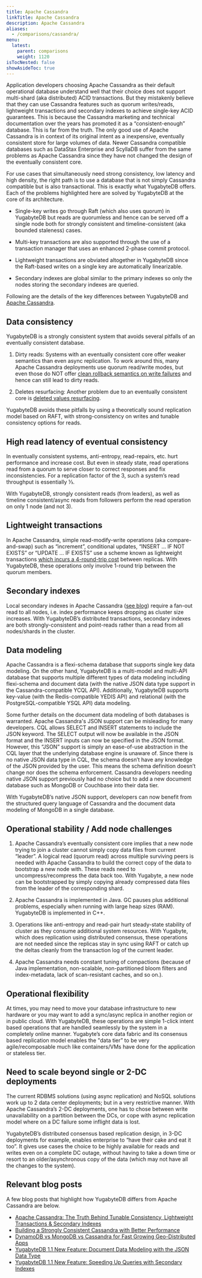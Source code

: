 ```yaml
---
title: Apache Cassandra
linkTitle: Apache Cassandra
description: Apache Cassandra
aliases:
  - /comparisons/cassandra/
menu:
  latest:
    parent: comparisons
    weight: 1120
isTocNested: false
showAsideToc: true
---
```


Application developers choosing Apache Cassandra as their default operational database understand well that their choice does not support multi-shard (aka distributed) ACID transactions. But they mistakenly believe that they can use Cassandra features such as quorum writes/reads, lightweight transactions and secondary indexes to achieve single-key ACID guarantees. This is because the Cassandra marketing and technical documentation over the years has promoted it as a “consistent-enough” database. This is far from the truth. The only good use of Apache Cassandra is in context of its original intent as a inexpensive, eventually consistent store for large volumes of data. Newer Cassandra compatible databases such as DataStax Enterprise and ScyllaDB suffer from the same problems as Apache Cassandra since they have not changed the design of the eventually consistent core.

For use cases that simultaneously need strong consistency, low latency and high density, the right path is to use a database that is not simply Cassandra compatible but is also transactional. This is exactly what YugabyteDB offers. Each of the problems highlighted here are solved by YugabyteDB at the core of its architecture.

- Single-key writes go through Raft (which also uses quorum) in YugabyteDB but reads are quorumless and hence can be served off a single node both for strongly consistent and timeline-consistent (aka bounded staleness) cases.

- Multi-key transactions are also supported through the use of a transaction manager that uses an enhanced 2-phase commit protocol.

- Lightweight transactions are obviated altogether in YugabyteDB since the Raft-based writes on a single key are automatically linearizable.

- Secondary indexes are global similar to the primary indexes so only the nodes storing the secondary indexes are queried.

Following are the details of the key differences between YugabyteDB and [Apache Cassandra](http://cassandra.apache.org/).

## Data consistency

YugabyteDB is a strongly consistent system that avoids several pitfalls of an eventually consistent database.

1. Dirty reads: Systems with an eventually consistent core offer weaker semantics than even async
replication. To work around this, many Apache Cassandra deployments use quorum read/write modes, but
even those do NOT offer [clean rollback semantics on write failures](https://stackoverflow.com/questions/12156517/whats-the-difference-between-paxos-and-wr-n-in-cassandra) and hence can still lead to dirty reads.

2. Deletes resurfacing: Another problem due to an eventually consistent core is [deleted values resurfacing](https://stackoverflow.com/questions/35392430/cassandra-delete-not-working).

YugabyteDB avoids these pitfalls by using a theoretically sound replication model based on RAFT, with
strong-consistency on writes and tunable consistency options for reads.

## High read latency of eventual consistency

In eventually consistent systems, anti-entropy, read-repairs, etc. hurt performance and increase cost. But even in steady state, read operations read from a quorum to serve closer to correct responses and fix inconsistencies. For a replication factor of the 3, such a system’s read throughput is essentially ⅓.

With YugabyteDB, strongly consistent reads (from leaders), as well as timeline consistent/async reads
from followers perform the read operation on only 1 node (and not 3).

## Lightweight transactions

In Apache Cassandra, simple read-modify-write operations (aka compare-and-swap) such as “increment”, conditional updates, “INSERT …  IF NOT EXISTS” or “UPDATE ... IF EXISTS” use a scheme known as lightweight transactions [which incurs a 4-round-trip cost](https://teddyma.gitbooks.io/learncassandra/content/concurrent/concurrency_control.html) between replicas. With YugabyteDB, these operations only involve 1-round trip between the quorum members.

## Secondary indexes

Local secondary indexes in Apache Cassandra ([see blog](https://pantheon.io/blog/cassandra-scale-problem-secondary-indexes)) require a fan-out read to all nodes, i.e. index performance keeps dropping as cluster size increases. With YugabyteDB’s distributed transactions, secondary indexes are both strongly-consistent and point-reads rather than a read from all nodes/shards in the cluster.

## Data modeling

Apache Cassandra is a flexi-schema database that supports single key data modeling. On the other hand, YugabyteDB is a multi-model and multi-API database that supports multiple different types of data modeling including flexi-schema and document data (with the native JSON data type support in the Cassandra-compatible YCQL API). Additionally, YugabyteDB supports key-value (with the Redis-compatible YEDIS API) and relational (with the PostgreSQL-compatible YSQL API) data modeling.

Some further details on the document data modeling of both databases is warranted. Apache Cassandra's JSON support can be misleading for many developers. CQL allows SELECT and INSERT statements to include the JSON keyword. The SELECT output will now be available in the JSON format and the INSERT inputs can now be specified in the JSON format. However, this “JSON” support is simply an ease-of-use abstraction in the CQL layer that the underlying database engine is unaware of. Since there is no native JSON data type in CQL, the schema doesn’t have any knowledge of the JSON provided by the user. This means the schema definition doesn’t change nor does the schema enforcement. Cassandra developers needing native JSON support previously had no choice but to add a new document database such as MongoDB or Couchbase into their data tier.

With YugabyteDB’s native JSON support, developers can now benefit from the structured query language of Cassandra and the document data modeling of MongoDB in a single database.

## Operational stability / Add node challenges

1. Apache Cassandra’s eventually consistent core implies that a new node trying to join a cluster cannot simply copy data files from current “leader”. A logical read (quorum read) across multiple surviving peers is needed with Apache Cassandra to build the correct copy of the data to bootstrap a new node with. These reads need to uncompress/recompress the data back too. With Yugabyte, a new node can be bootstrapped by simply copying already compressed data files from the leader of the corresponding shard.

2. Apache Cassandra is implemented in Java. GC pauses plus additional problems, especially when running with large heap sizes (RAM). YugabyteDB is implemented in C++.

3. Operations like anti-entropy and read-pair hurt steady-state stability of cluster as they consume additional system resources. With Yugabyte, which does replication using distributed consensus, these operations are not needed since the replicas stay in sync using RAFT or catch up the deltas cleanly from the transaction log of the current leader.

4. Apache Cassandra needs constant tuning of compactions (because of Java implementation, non-scalable, non-partitioned bloom filters and index-metadata, lack of scan-resistant caches, and so on.).

## Operational flexibility

At times, you may need to move your database infrastructure to new hardware or you may want to add a sync/async replica in another region or in public cloud. With YugabyteDB, these operations are simple 1-click intent based operations that are handled seamlessly by the system in a completely online manner. Yugabyte’s core data fabric and its consensus based replication model enables the "data tier” to be very agile/recomposable much like containers/VMs have done for the application or stateless tier.

## Need to scale beyond single or 2-DC deployments

The current RDBMS solutions (using async replication) and NoSQL solutions work up to 2 data center deployments; but in a very restrictive manner. With Apache Cassandra’s 2-DC deployments, one has to chose between write unavailability on a partition between the DCs, or cope with async replication model where on a DC failure some inflight data is lost.

YugabyteDB’s distributed consensus based replication design, in 3-DC deployments for example, enables enterprise to “have their cake and eat it too”. It gives use cases the choice to be highly available for reads and writes even on a complete DC outage, without having to take a down time or resort to an older/asynchronous copy of the data (which may not have all the changes to the system).

## Relevant blog posts

A few blog posts that highlight how YugabyteDB differs from Apache Cassandra are below.

- [Apache Cassandra: The Truth Behind Tunable Consistency, Lightweight Transactions & Secondary Indexes](https://blog.yugabyte.com/apache-cassandra-lightweight-transactions-secondary-indexes-tunable-consistency/)
- [Building a Strongly Consistent Cassandra with Better Performance](https://blog.yugabyte.com/building-a-strongly-consistent-cassandra-with-better-performance)
- [DynamoDB vs MongoDB vs Cassandra for Fast Growing Geo-Distributed Apps](https://blog.yugabyte.com/dynamodb-vs-mongodb-vs-cassandra-for-fast-growing-geo-distributed-apps/)
- [YugabyteDB 1.1 New Feature: Document Data Modeling with the JSON Data Type](https://blog.yugabyte.com/yugabyte-db-1-1-new-feature-document-data-modeling-with-json-data-type/)
- [YugabyteDB 1.1 New Feature: Speeding Up Queries with Secondary Indexes](https://blog.yugabyte.com/yugabyte-db-1-1-new-feature-speeding-up-queries-with-secondary-indexes/)
